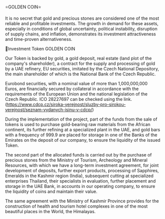 ⭐️GOLDEN COIN⭐️

It is no secret that gold and precious stones are considered one of the most reliable and profitable investments. The growth in demand for these assets, especially in conditions of global uncertainty, political instability, disruption of supply chains, and inflation, demonstrates its investment attractiveness and time-proven alternativeness.

🔸Investment Token GOLDEN COIN

Our Token is backed by gold, a gold deposit, real estate (land plot of the company's shareholder), a contract for the supply and processing of gold by a UAE refinery, EU securities, imitated by the Czech National Depository, the main shareholder of which is the National Bank of the Czech Republic.

Eurobond securities, with a nominal value of more than 1,000,000,000 Euros, are financially secured by collateral in accordance with the requirements of the European Union and the national legislation of the Czech Republic. ICO 28227697 can be checked using the link. (https://www.cdcp.cz/siroka-verejnost/sluzby-pro-sirokou-verejnost/seznam-vydanych-isinu-v-cdcp/)

During the implementation of the project, part of the funds from the sale of tokens is used to purchase gold-bearing raw materials from the African continent, its further refining at a specialized plant in the UAE, and gold bars with a frequency of 999.9 are placed for storage in one of the Banks of the Emirates on the deposit of our company, to ensure the liquidity of the issued Token.

The second part of the allocated funds is carried out by the purchase of precious stones from the Ministry of Tourism, Archeology and Mineral Resources, with which we have a long-term investment agreement, for joint development of deposits, further export products, processing of Sapphires, Emeralds in the Kashmir region (India), subsequent cutting at specialized enterprises Thailand, their specialists in evaluation, further placement and storage in the UAE Bank, in accounts in our operating company, to ensure the liquidity of coins and maintain their value.

The same agreement with the Ministry of Kashmir Province provides for the construction of health and tourism hotel complexes in one of the most beautiful places in the World, the Himalayas.
